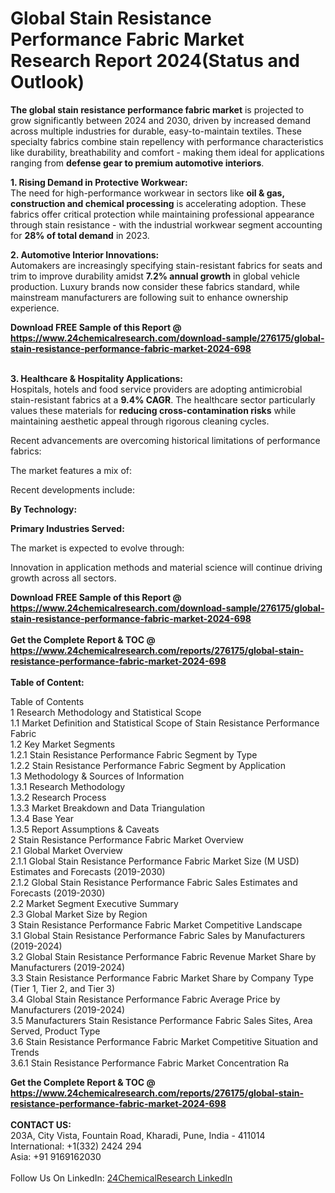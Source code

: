<h1>Global Stain Resistance Performance Fabric Market Research Report 2024(Status and Outlook)</h1><p><strong>The global stain resistance performance fabric market</strong> is projected to grow significantly between 2024 and 2030, driven by increased demand across multiple industries for durable, easy-to-maintain textiles. These specialty fabrics combine stain repellency with performance characteristics like durability, breathability and comfort - making them ideal for applications ranging from <strong>defense gear to premium automotive interiors</strong>.</p><p><strong>1. Rising Demand in Protective Workwear:</strong><br>
The need for high-performance workwear in sectors like <strong>oil &amp; gas, construction and chemical processing</strong> is accelerating adoption. These fabrics offer critical protection while maintaining professional appearance through stain resistance - with the industrial workwear segment accounting for <strong>28% of total demand</strong> in 2023.</p><p><strong>2. Automotive Interior Innovations:</strong><br>
Automakers are increasingly specifying stain-resistant fabrics for seats and trim to improve durability amidst <strong>7.2% annual growth</strong> in global vehicle production. Luxury brands now consider these fabrics standard, while mainstream manufacturers are following suit to enhance ownership experience.</p><div><b>Download FREE Sample of this Report @ 
            <a href="https://www.24chemicalresearch.com/download-sample/276175/global-stain-resistance-performance-fabric-market-2024-698">
            https://www.24chemicalresearch.com/download-sample/276175/global-stain-resistance-performance-fabric-market-2024-698</a></b></div><br><p><strong>3. Healthcare &amp; Hospitality Applications:</strong><br>
Hospitals, hotels and food service providers are adopting antimicrobial stain-resistant fabrics at a <strong>9.4% CAGR</strong>. The healthcare sector particularly values these materials for <strong>reducing cross-contamination risks</strong> while maintaining aesthetic appeal through rigorous cleaning cycles.</p><p>Recent advancements are overcoming historical limitations of performance fabrics:</p><p>The market features a mix of:</p><p>Recent developments include:</p><p><strong>By Technology:</strong></p><p><strong>Primary Industries Served:</strong></p><p>The market is expected to evolve through:</p><p>Innovation in application methods and material science will continue driving growth across all sectors.</p><div><b>Download FREE Sample of this Report @ 
            <a href="https://www.24chemicalresearch.com/download-sample/276175/global-stain-resistance-performance-fabric-market-2024-698">
            https://www.24chemicalresearch.com/download-sample/276175/global-stain-resistance-performance-fabric-market-2024-698</a></b></div><br><div><b>Get the Complete Report & TOC @ 
            <a href="https://www.24chemicalresearch.com/reports/276175/global-stain-resistance-performance-fabric-market-2024-698">
            https://www.24chemicalresearch.com/reports/276175/global-stain-resistance-performance-fabric-market-2024-698</a></b></div><br>
            <b>Table of Content:</b><p>Table of Contents<br />
1 Research Methodology and Statistical Scope<br />
1.1 Market Definition and Statistical Scope of Stain Resistance Performance Fabric<br />
1.2 Key Market Segments<br />
1.2.1 Stain Resistance Performance Fabric Segment by Type<br />
1.2.2 Stain Resistance Performance Fabric Segment by Application<br />
1.3 Methodology & Sources of Information<br />
1.3.1 Research Methodology<br />
1.3.2 Research Process<br />
1.3.3 Market Breakdown and Data Triangulation<br />
1.3.4 Base Year<br />
1.3.5 Report Assumptions & Caveats<br />
2 Stain Resistance Performance Fabric Market Overview<br />
2.1 Global Market Overview<br />
2.1.1 Global Stain Resistance Performance Fabric Market Size (M USD) Estimates and Forecasts (2019-2030)<br />
2.1.2 Global Stain Resistance Performance Fabric Sales Estimates and Forecasts (2019-2030)<br />
2.2 Market Segment Executive Summary<br />
2.3 Global Market Size by Region<br />
3 Stain Resistance Performance Fabric Market Competitive Landscape<br />
3.1 Global Stain Resistance Performance Fabric Sales by Manufacturers (2019-2024)<br />
3.2 Global Stain Resistance Performance Fabric Revenue Market Share by Manufacturers (2019-2024)<br />
3.3 Stain Resistance Performance Fabric Market Share by Company Type (Tier 1, Tier 2, and Tier 3)<br />
3.4 Global Stain Resistance Performance Fabric Average Price by Manufacturers (2019-2024)<br />
3.5 Manufacturers Stain Resistance Performance Fabric Sales Sites, Area Served, Product Type<br />
3.6 Stain Resistance Performance Fabric Market Competitive Situation and Trends<br />
3.6.1 Stain Resistance Performance Fabric Market Concentration Ra</p><div><b>Get the Complete Report & TOC @ 
            <a href="https://www.24chemicalresearch.com/reports/276175/global-stain-resistance-performance-fabric-market-2024-698">
            https://www.24chemicalresearch.com/reports/276175/global-stain-resistance-performance-fabric-market-2024-698</a></b></div><br><b>CONTACT US:</b><br>
            203A, City Vista, Fountain Road, Kharadi, Pune, India - 411014<br>
            International: +1(332) 2424 294<br>
            Asia: +91 9169162030 <br><br>
            Follow Us On LinkedIn: <a href="https://www.linkedin.com/company/24chemicalresearch/">24ChemicalResearch LinkedIn</a>